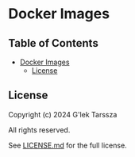 # Docker Images #

<!-- omit in toc -->
## Table of Contents ##

* [Docker Images](#docker-images)
    * [License](#license)

## License ##

Copyright (c) 2024 G'lek Tarssza

All rights reserved.

See [LICENSE.md](LICENSE.md) for the full license.
